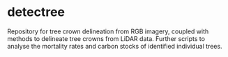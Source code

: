 # detectree
Repository for tree crown delineation from RGB imagery, coupled with methods to delineate tree crowns from LiDAR data. Further scripts to analyse the mortality rates and carbon stocks of identified individual trees.
